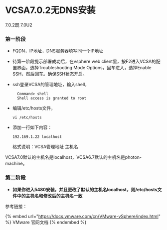 # VCSA7.0.2无DNS安装

7.0.2既 7.0U2

### 第一阶段

* FQDN，IP地址，DNS服务器填写同一个IP地址
* 待第一阶段提示部署成功后，在vsphere web client里，按F2进入VCSA的配置界面，选择Troubleshooting Mode Options，回车进入，选择Enable SSH，然后回车。确保SSH状态开启。
*   ssh登录VCSA的管理地址，输入shell，

    ```
      Command> shell
      Shell access is granted to root
    ```
*   编辑/etc/hosts文件，

    ```
    vi /etc/hosts
    ```
*   添加一行如下内容：

    ```
    192.169.1.22 localhost  
    ```

    格式说明：VCSA管理地址 主机名

VCSA7.0默认的主机名是localhost，VCSA6.7默认的主机名是photon-machine。

### 第二阶段

* **如果你进入5480安装，并且更改了默认的主机名localhost，则/etc/hosts文件中的主机名和修改后的主机名一致**

参考链接：

{% embed url="https://docs.vmware.com/cn/VMware-vSphere/index.html" %}
VMware 官网文档
{% endembed %}
